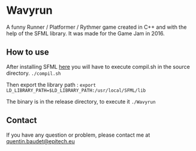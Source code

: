 # Wavyrun

A funny Runner / Platformer / Rythmer game created in C++ and with the help of the SFML library.
It was made for the Game Jam in 2016.

## How to use

After installing SFML [here](https://www.sfml-dev.org/tutorials/2.5/start-linux.php) you will have to execute compil.sh in the source directory. `./compil.sh`

Then export the library path : `export LD_LIBRARY_PATH=$LD_LIBRARY_PATH:/usr/local/SFML/lib`

The binary is in the release directory, to execute it `./Wavyrun`


## Contact

If you have any question or problem, please contact me at quentin.baudet@epitech.eu
